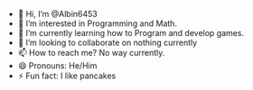 - 👋 Hi, I’m @Albin6453
- 👀 I’m interested in Programming and Math.
- 🌱 I’m currently learning how to Program and develop games.
- 💞️ I’m looking to collaborate on nothing currently
- 📫 How to reach me? No way currently.
- 😄 Pronouns: He/Him
- ⚡ Fun fact: I like pancakes
